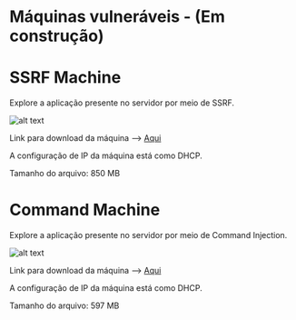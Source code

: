 # Máquinas vulneráveis - (Em construção) 

# SSRF Machine
Explore a aplicação presente no servidor por meio de SSRF.

![alt text](https://github.com/blu3keep/Images/blob/main/SSRF.png)

Link para download da máquina --> [Aqui](https://mega.nz/file/2xVmQJRY#XS5A5K_0DhEG636xnGwWr7ybuHL-qiF4pfms4zPHkLI)

A configuração de IP da máquina está como DHCP.

Tamanho do arquivo: 850 MB

# Command Machine
Explore a aplicação presente no servidor por meio de Command Injection.

![alt text](https://github.com/blu3keep/Images/blob/main/Web-dev.png)

Link para download da máquina --> [Aqui](https://mega.nz/file/G49HhA5D#bfoaTtP9Behptlj00gQU3TyH9M4Y-K1IerM_S5MoZa8)

A configuração de IP da máquina está como DHCP.

Tamanho do arquivo: 597 MB
